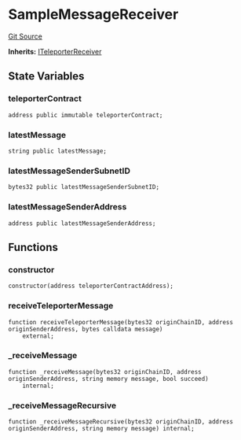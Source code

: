 # SampleMessageReceiver
[Git Source](https://github.com/ava-labs/teleporter/blob/cadc1420fd95195b094eea855b7496cc71b5be2a/src/Teleporter/tests/HandleInitialMessageExecutionTests.t.sol)

**Inherits:**
[ITeleporterReceiver](/src/Teleporter/ITeleporterReceiver.sol/interface.ITeleporterReceiver.md)


## State Variables
### teleporterContract

```solidity
address public immutable teleporterContract;
```


### latestMessage

```solidity
string public latestMessage;
```


### latestMessageSenderSubnetID

```solidity
bytes32 public latestMessageSenderSubnetID;
```


### latestMessageSenderAddress

```solidity
address public latestMessageSenderAddress;
```


## Functions
### constructor


```solidity
constructor(address teleporterContractAddress);
```

### receiveTeleporterMessage


```solidity
function receiveTeleporterMessage(bytes32 originChainID, address originSenderAddress, bytes calldata message)
    external;
```

### _receiveMessage


```solidity
function _receiveMessage(bytes32 originChainID, address originSenderAddress, string memory message, bool succeed)
    internal;
```

### _receiveMessageRecursive


```solidity
function _receiveMessageRecursive(bytes32 originChainID, address originSenderAddress, string memory message) internal;
```

